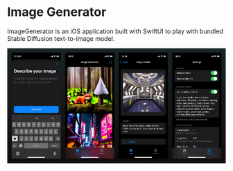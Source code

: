 # Image Generator

ImageGenerator is an iOS application built with SwiftUI to play with bundled Stable Diffusion text-to-image
model.

![App Screenshots](./Resources/Screenshots/screens.png)